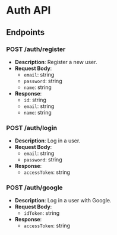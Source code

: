 # Auth API

## Endpoints

### POST /auth/register
- **Description**: Register a new user.
- **Request Body**:
  - `email`: string
  - `password`: string
  - `name`: string
- **Response**: 
  - `id`: string
  - `email`: string
  - `name`: string

### POST /auth/login
- **Description**: Log in a user.
- **Request Body**:
  - `email`: string
  - `password`: string
- **Response**:
  - `accessToken`: string

### POST /auth/google
- **Description**: Log in a user with Google.
- **Request Body**:
  - `idToken`: string
- **Response**:
  - `accessToken`: string
